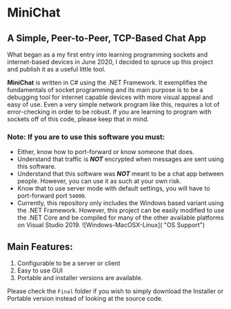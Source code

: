 # MiniChat
## A Simple, Peer-to-Peer, TCP-Based Chat App

What began as a my first entry into learning programming sockets and internet-based devices in June 2020, I decided to spruce up this project and publish it as a useful little tool.

**MiniChat** is written in C# using the .NET Framework. It exemplifies the fundamentals of socket programming and its main purpose is to be a debugging tool for internet capable devices with more visual appeal and easy of use. Even a very simple network program like this, requires a lot of error-checking in order to be robust. If you are learning to program with sockets off of this code, please keep that in mind.

### Note: If you are to use this software you must:
- Either, know how to port-forward or know someone that does.
- Understand that traffic is ***NOT*** encrypted when messages are sent using this software.
- Understand that this software was ***NOT*** meant to be a chat app between people. However, you can use it as such at your own risk.
- Know that to use server mode with default settings, you will have to port-forward port `54000`.
- Currently, this repository only includes the Windows based variant using the .NET Framework. However, this project can be easily modified to use the .NET Core and be compiled for many of the other available platforms on Visual Studio 2019. ![Windows-MacOSX-Linux]( "OS Support")

## Main Features:
1. Configurable to be a server or client
2. Easy to use GUI
3. Portable and installer versions are available.

Please check the `Final` folder if you wish to simply download the Installer or Portable version instead of looking at the source code.
